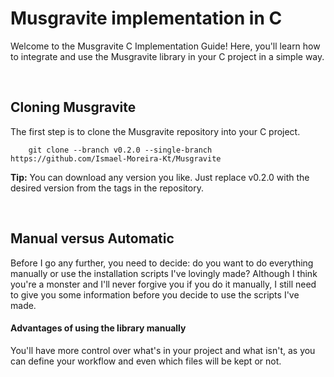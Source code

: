 # Musgravite implementation in C
Welcome to the Musgravite C Implementation Guide! Here, you'll learn how to integrate and use the Musgravite library in your C project in a simple way.

<br>

## Cloning Musgravite
The first step is to clone the Musgravite repository into your C project.

```shell
    git clone --branch v0.2.0 --single-branch https://github.com/Ismael-Moreira-Kt/Musgravite
```

**Tip:** You can download any version you like. Just replace v0.2.0 with the desired version from the tags in the repository.

<br>

## Manual versus Automatic
Before I go any further, you need to decide: do you want to do everything manually or use the installation scripts I've lovingly made? Although I think you're a monster and I'll never forgive you if you do it manually, I still need to give you some information before you decide to use the scripts I've made.

#### Advantages of using the library manually
You'll have more control over what's in your project and what isn't, as you can define your workflow and even which files will be kept or not.